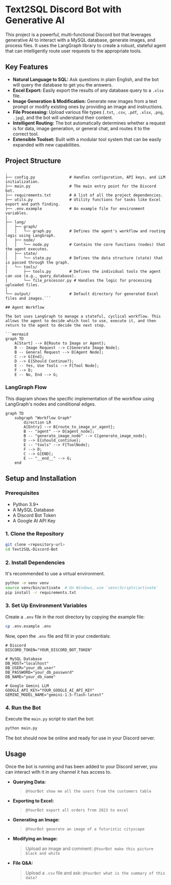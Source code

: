 # Text2SQL Discord Bot with Generative AI

This project is a powerful, multi-functional Discord bot that leverages generative AI to interact with a MySQL database, generate images, and process files. It uses the LangGraph library to create a robust, stateful agent that can intelligently route user requests to the appropriate tools.

## Key Features

- **Natural Language to SQL:** Ask questions in plain English, and the bot will query the database to get you the answers.
- **Excel Export:** Easily export the results of any database query to a `.xlsx` file.
- **Image Generation & Modification:** Generate new images from a text prompt or modify existing ones by providing an image and instructions.
- **File Processing:** Upload various file types (`.txt`, `.csv`, `.pdf`, `.xlsx`, `.png`, `.jpg`), and the bot will understand their content.
- **Intelligent Routing:** The bot automatically determines whether a request is for data, image generation, or general chat, and routes it to the correct tool.
- **Extensible Toolset:** Built with a modular tool system that can be easily expanded with new capabilities.

## Project Structure

```
.
├── config.py               # Handles configuration, API keys, and LLM initialization.
├── main.py                 # The main entry point for the Discord bot.
├── requirements.txt        # A list of all the project dependencies.
├── utils.py                # Utility functions for tasks like Excel export and path finding.
├── .env.example            # An example file for environment variables.
│
├── lang/
│   ├── graph/
│   │   └── graph.py        # Defines the agent's workflow and routing logic using LangGraph.
│   ├── node/
│   │   └── node.py         # Contains the core functions (nodes) that the agent executes.
│   ├── state/
│   │   └── state.py        # Defines the data structure (state) that is passed through the graph.
│   └── tools/
│       ├── tools.py        # Defines the individual tools the agent can use (e.g., query_database).
│       └── file_processor.py # Handles the logic for processing uploaded files.
│
└── output/                 # Default directory for generated Excel files and images.```

## Agent Workflow

The bot uses LangGraph to manage a stateful, cyclical workflow. This allows the agent to decide which tool to use, execute it, and then return to the agent to decide the next step.

```mermaid
graph TD
    A[Start] --> B{Route to Image or Agent};
    B -- Image Request --> C[Generate Image Node];
    B -- General Request --> D[Agent Node];
    C --> G[End];
    D --> E{Should Continue?};
    E -- Yes, Use Tools --> F[Tool Node];
    F --> D;
    E -- No, End --> G;
```

### LangGraph Flow

This diagram shows the specific implementation of the workflow using LangGraph's nodes and conditional edges.

```mermaid
graph TD
    subgraph "Workflow Graph"
        direction LR
        A[Entry] --> B{route_to_image_or_agent};
        B -- "agent" --> D[agent_node];
        B -- "generate_image_node" --> C[generate_image_node];
        D --> E{should_continue};
        E -- "tools" --> F[ToolNode];
        F --> D;
        C --> G[END];
        E -- "__end__" --> G;
    end
```

## Setup and Installation

### Prerequisites

- Python 3.9+
- A MySQL Database
- A Discord Bot Token
- A Google AI API Key

### 1. Clone the Repository

```bash
git clone <repository-url>
cd Text2SQL-Discord-Bot
```

### 2. Install Dependencies

It's recommended to use a virtual environment.

```bash
python -m venv venv
source venv/bin/activate  # On Windows, use `venv\Scripts\activate`
pip install -r requirements.txt
```

### 3. Set Up Environment Variables

Create a `.env` file in the root directory by copying the example file:

```bash
cp .env.example .env
```

Now, open the `.env` file and fill in your credentials:

```
# Discord
DISCORD_TOKEN="YOUR_DISCORD_BOT_TOKEN"

# MySQL Database
DB_HOST="localhost"
DB_USER="your_db_user"
DB_PASSWORD="your_db_password"
DB_NAME="your_db_name"

# Google Gemini LLM
GOOGLE_API_KEY="YOUR_GOOGLE_AI_API_KEY"
GEMINI_MODEL_NAME="gemini-1.5-flash-latest"
```

### 4. Run the Bot

Execute the `main.py` script to start the bot:

```bash
python main.py
```

The bot should now be online and ready for use in your Discord server.

## Usage

Once the bot is running and has been added to your Discord server, you can interact with it in any channel it has access to.

- **Querying Data:**
  > `@YourBot show me all the users from the customers table`

- **Exporting to Excel:**
  > `@YourBot export all orders from 2023 to excel`

- **Generating an Image:**
  > `@YourBot generate an image of a futuristic cityscape`

- **Modifying an Image:**
  > Upload an image and comment: `@YourBot make this picture black and white`

- **File Q&A:**
  > Upload a `.csv` file and ask: `@YourBot what is the summary of this data?`
